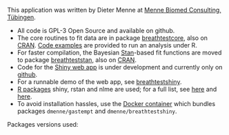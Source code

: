 This application was written by Dieter Menne at [Menne Biomed Consulting, Tübingen](https://www.menne-biomed.de).

- All code is GPL-3 Open Source and available on github.
- The core routines to fit data are in package [breathtestcore](https://github.com/dmenne/breathtestcore), also on [CRAN](https://cran.r-project.org/web/packages/breathtestcore/index.html). [Code examples](https://dmenne.github.io/breathtestcore/reference/nlme_fit.html) are provided to run an analysis under R.
- For faster compilation, the Bayesian [Stan](http://mc-stan.org/)-based fit functions are moved to package [breathteststan](https://github.com/dmenne/breathteststan), also on [CRAN](https://cran.r-project.org/web/packages/breathteststan/index.html).
- Code for the [Shiny web app](https://shiny.rstudio.com/) is under development and currently only on [github](https://github.com/dmenne/breathteststan). 
- For a runnable demo of the web app, see [breathtestshiny](https://apps.menne-biomed.de/).
- [R packages](http://cran.r-project.org/) shiny, rstan and nlme are used; for a full list, see [here](https://github.com/dmenne/breathtestcore/blob/master/DESCRIPTION) and [here](https://github.com/dmenne/breathteststan/blob/master/DESCRIPTION").
- To avoid installation hassles, use the [Docker container](https://github.com/dmenne/gastro-docker) which bundles packages `dmenne/gastempt` and `dmenne/breathtestshiny`.

Packages versions used: 
